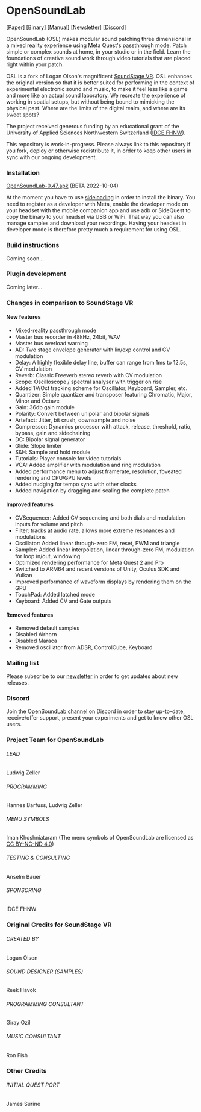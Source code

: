 # OpenSoundLab

[[Paper](https://dl.acm.org/doi/abs/10.1145/3561212.3561249)] [[Binary](https://github.com/ludzeller/OpenSoundLab/releases/download/0.47/OpenSoundLab-0.47.apk)] [[Manual](https://docs.google.com/document/d/1c9vt-wW-JnW9davSZ76r35cd4dE6xtnyzHEhdrbueOE/edit?usp=sharing)] [[Newsletter](http://eepurl.com/h-9PsD)] [[Discord](https://discord.com/channels/1020228980583976980)]

OpenSoundLab (OSL) makes modular sound patching three dimensional in a mixed reality experience using Meta Quest's passthrough mode. Patch simple or complex sounds at home, in your studio or in the field. Learn the foundations of creative sound work through video tutorials that are placed right within your patch.

OSL is a fork of Logan Olson's magnificent [SoundStage VR](https://github.com/googlearchive/soundstagevr). OSL enhances the original version so that it is better suited for performing in the context of experimental electronic sound and music, to make it feel less like a game and more like an actual sound laboratory. We recreate the experience of working in spatial setups, but without being bound to mimicking the physical past. Where are the limits of the digital realm, and where are its sweet spots?

The project received generous funding by an educational grant of the University of Applied Sciences Northwestern Switzerland ([IDCE FHNW](https://www.fhnw.ch/en/about-fhnw/schools/academy-of-art-and-design/institute-digital-communication-environments)).

This repository is work-in-progress. Please always link to this repository if you fork, deploy or otherwise redistribute it, in order to keep other users in sync with our ongoing development. 

### Installation
[OpenSoundLab-0.47.apk](https://github.com/ludzeller/OpenSoundLab/releases/download/0.47/OpenSoundLab-0.47.apk) (BETA 2022-10-04)

At the moment you have to use [sideloading](https://uploadvr.com/sideloading-quest-how-to/) in order to install the binary. You need to register as a developer with Meta, enable the developer mode on your headset with the mobile companion app and use adb or SideQuest to copy the binary to your headset via USB or WiFi. That way you can also manage samples and download your recordings. Having your headset in developer mode is therefore pretty much a requirement for using OSL.

### Build instructions
Coming soon...

### Plugin development
Coming later...

### Changes in comparison to SoundStage VR

#### New features
- Mixed-reality passthrough mode
- Master bus recorder in 48kHz, 24bit, WAV
- Master bus overload warning
- AD: Two stage envelope generator with lin/exp control and CV modulation
- Delay: A highly flexible delay line, buffer can range from 1ms to 12.5s, CV modulation
- Reverb: Classic Freeverb stereo reverb with CV modulation
- Scope: Oscilloscope / spectral analyser with trigger on rise
- Added 1V/Oct tracking scheme for Oscillator, Keyboard, Sampler, etc.
- Quantizer: Simple quantizer and transposer featuring Chromatic, Major, Minor and Octave
- Gain: 36db gain module
- Polarity: Convert between unipolar and bipolar signals
- Artefact: Jitter, bit crush, downsample and noise
- Compressor: Dynamics processor with attack, release, threshold, ratio, bypass, gain and sidechaining
- DC: Bipolar signal generator
- Glide: Slope limiter
- S&H: Sample and hold module
- Tutorials: Player console for video tutorials
- VCA: Added amplifier with modulation and ring modulation
- Added performance menu to adjust framerate, resolution, foveated rendering and CPU/GPU levels
- Added nudging for tempo sync with other clocks
- Added navigation by dragging and scaling the complete patch

#### Improved features
- CVSequencer: Added CV sequencing and both dials and modulation inputs for volume and pitch
- Filter: tracks at audio rate, allows more extreme resonances and modulations
- Oscillator: Added linear through-zero FM, reset, PWM and triangle
- Sampler: Added linear interpolation, linear through-zero FM, modulation for loop in/out, windowing
- Optimized rendering performance for Meta Quest 2 and Pro
- Switched to ARM64 and recent versions of Unity, Oculus SDK and Vulkan
- Improved performance of waveform displays by rendering them on the GPU
- TouchPad: Added latched mode
- Keyboard: Added CV and Gate outputs

#### Removed features
- Removed default samples
- Disabled Airhorn
- Disabled Maraca
- Removed oscillator from ADSR, ControlCube, Keyboard


### Mailing list
Please subscribe to our [newsletter](http://eepurl.com/h-9PsD) in order to get updates about new releases.

### Discord
Join the [OpenSoundLab channel](https://discord.com/channels/1020228980583976980) on Discord in order to stay up-to-date, receive/offer support, present your experiments and get to know other OSL users.

### Project Team for OpenSoundLab
###### LEAD
Ludwig Zeller

###### PROGRAMMING
Hannes Barfuss, Ludwig Zeller

###### MENU SYMBOLS
Iman Khoshniataram 
(The menu symbols of OpenSoundLab are licensed as [CC BY-NC-ND 4.0](https://creativecommons.org/licenses/by-nc-nd/4.0/))

###### TESTING & CONSULTING
Anselm Bauer

###### SPONSORING
IDCE FHNW


### Original Credits for SoundStage VR
###### CREATED BY
Logan Olson

###### SOUND DESIGNER (SAMPLES)
Reek Havok

###### PROGRAMMING CONSULTANT
Giray Ozil

###### MUSIC CONSULTANT
Ron Fish

### Other Credits
###### INITIAL QUEST PORT 
James Surine
